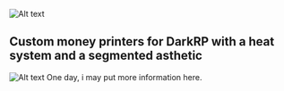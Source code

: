 ![Alt text](https://dl.dropboxusercontent.com/u/8082184/ShareX/2016/05/lcdprinters.svg)
## Custom money printers for DarkRP with a heat system and a segmented asthetic
![Alt text](http://i.imgur.com/YAdsMBh.png)
One day, i may put more information here.
